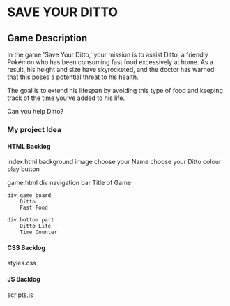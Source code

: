 # SAVE YOUR DITTO

## Game Description


In the game 'Save Your Ditto,' your mission is to assist Ditto, a friendly Pokémon who has been consuming fast food excessively at home. 
As a result, his height and size have skyrocketed, and the doctor has warned that this poses a potential threat to his health.

The goal is to extend his lifespan by avoiding this type of food and keeping track of the time you've added to his life.

Can you help Ditto?

### My project Idea





#### HTML Backlog

index.html
    background image
    choose your Name
    choose your Ditto colour
    play button

game.html
    div navigation bar
        Title of Game
    
    div game board
        Ditto
        Fast Food

    div bottom part
        Ditto Life
        Time Counter


#### CSS Backlog

styles.css

#### JS Backlog

scripts.js





